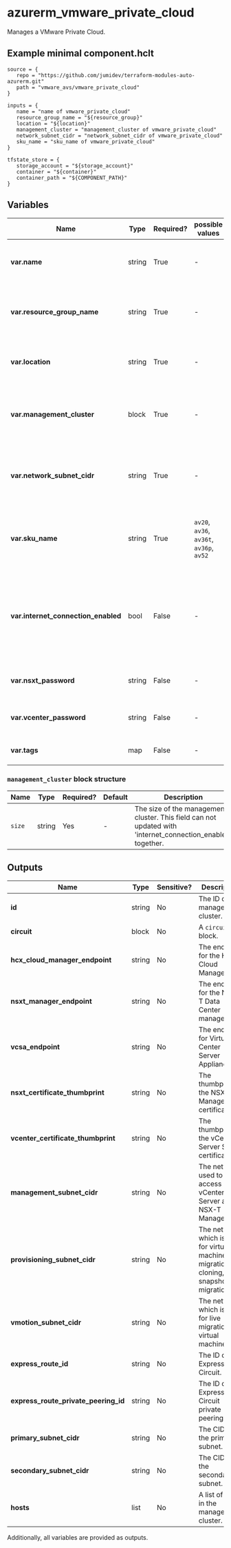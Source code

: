 # azurerm_vmware_private_cloud

Manages a VMware Private Cloud.

## Example minimal component.hclt

```hcl
source = {
   repo = "https://github.com/jumidev/terraform-modules-auto-azurerm.git" 
   path = "vmware_avs/vmware_private_cloud" 
}

inputs = {
   name = "name of vmware_private_cloud" 
   resource_group_name = "${resource_group}" 
   location = "${location}" 
   management_cluster = "management_cluster of vmware_private_cloud" 
   network_subnet_cidr = "network_subnet_cidr of vmware_private_cloud" 
   sku_name = "sku_name of vmware_private_cloud" 
}

tfstate_store = {
   storage_account = "${storage_account}" 
   container = "${container}" 
   container_path = "${COMPONENT_PATH}" 
}

```

## Variables

| Name | Type | Required? |  possible values |  Description |
| ---- | ---- | --------- |  ----------- | ----------- |
| **var.name** | string | True | -  |  The name which should be used for this VMware Private Cloud. Changing this forces a new VMware Private Cloud to be created. | 
| **var.resource_group_name** | string | True | -  |  The name of the Resource Group where the VMware Private Cloud should exist. Changing this forces a new VMware Private Cloud to be created. | 
| **var.location** | string | True | -  |  The Azure Region where the VMware Private Cloud should exist. Changing this forces a new VMware Private Cloud to be created. | 
| **var.management_cluster** | block | True | -  |  A `management_cluster` block. ~> **NOTE :** `internet_connection_enabled` and `management_cluster.0.size` cannot be updated at the same time. | 
| **var.network_subnet_cidr** | string | True | -  |  The subnet which should be unique across virtual network in your subscription as well as on-premise. Changing this forces a new VMware Private Cloud to be created. | 
| **var.sku_name** | string | True | `av20`, `av36`, `av36t`, `av36p`, `av52`  |  The Name of the SKU used for this Private Cloud. Possible values are `av20`, `av36`, `av36t`, `av36p` and `av52`. Changing this forces a new VMware Private Cloud to be created. | 
| **var.internet_connection_enabled** | bool | False | -  |  Is the Private Cluster connected to the internet? This field can not updated with `management_cluster.0.size` together. ~> **NOTE :** `internet_connection_enabled` and `management_cluster.0.size` cannot be updated at the same time. | 
| **var.nsxt_password** | string | False | -  |  The password of the NSX-T Manager. Changing this forces a new VMware Private Cloud to be created. | 
| **var.vcenter_password** | string | False | -  |  The password of the vCenter admin. Changing this forces a new VMware Private Cloud to be created. | 
| **var.tags** | map | False | -  |  A mapping of tags which should be assigned to the VMware Private Cloud. | 

### `management_cluster` block structure

| Name | Type | Required? | Default | Description |
| ---- | ---- | --------- | ------- | ----------- |
| `size` | string | Yes | - | The size of the management cluster. This field can not updated with 'internet_connection_enabled' together. |



## Outputs

| Name | Type | Sensitive? | Description |
| ---- | ---- | --------- | --------- |
| **id** | string | No  | The ID of the management cluster. | 
| **circuit** | block | No  | A `circuit` block. | 
| **hcx_cloud_manager_endpoint** | string | No  | The endpoint for the HCX Cloud Manager. | 
| **nsxt_manager_endpoint** | string | No  | The endpoint for the NSX-T Data Center manager. | 
| **vcsa_endpoint** | string | No  | The endpoint for Virtual Center Server Appliance. | 
| **nsxt_certificate_thumbprint** | string | No  | The thumbprint of the NSX-T Manager SSL certificate. | 
| **vcenter_certificate_thumbprint** | string | No  | The thumbprint of the vCenter Server SSL certificate. | 
| **management_subnet_cidr** | string | No  | The network used to access vCenter Server and NSX-T Manager. | 
| **provisioning_subnet_cidr** | string | No  | The network which is used for virtual machine cold migration, cloning, and snapshot migration. | 
| **vmotion_subnet_cidr** | string | No  | The network which is used for live migration of virtual machines. | 
| **express_route_id** | string | No  | The ID of the ExpressRoute Circuit. | 
| **express_route_private_peering_id** | string | No  | The ID of the ExpressRoute Circuit private peering. | 
| **primary_subnet_cidr** | string | No  | The CIDR of the primary subnet. | 
| **secondary_subnet_cidr** | string | No  | The CIDR of the secondary subnet. | 
| **hosts** | list | No  | A list of hosts in the management cluster. | 

Additionally, all variables are provided as outputs.
